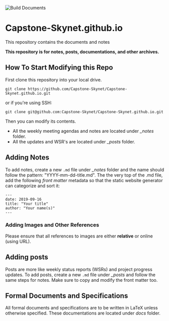 ![Build Documents](https://github.com/Capstone-Skynet/Capstone-Skynet.github.io/workflows/Build%20Documents/badge.svg)

# Capstone-Skynet.github.io
This repository contains the documents and notes

**This repository is for notes, posts, documentations, and other archives.**

## How To Start Modifying this Repo

First clone this repository into your local drive.

```shell
git clone https://github.com/Capstone-Skynet/Capstone-Skynet.github.io.git
``` 

or if you're using SSH:

```shell
git clone git@github.com:Capstone-Skynet/Capstone-Skynet.github.io.git
```

Then you can modify its contents.

- All the weekly meeting agendas and notes are located under *_notes* folder.
- All the updates and WSR's are located under *_posts* folder.


## Adding Notes

To add notes, create a new `.md` file under *_notes* folder and the name should follow the pattern: "YYYY-mm-dd-title.md".
The the very top of the .md file, add the following *front matter* metadata so that the static website generator can
categorize and sort it:

```gfm
---
date: 2019-09-16
title: "Your title"
author: "Your name(s)"
---
```

### Adding Images and Other References

Please ensure that all references to images are either **relative** or online (using URL).

## Adding posts

Posts are more like weekly status reports (WSRs) and project progress updates. To add posts, create a new `.md` file under *_posts* and
follow the same steps for notes. Make sure to copy and modify the front matter too.

## Formal Documents and Specifications

All formal documents and specifications are to be written in LaTeX unless otherwise specified. These documentations are located under *docs* folder.
